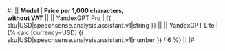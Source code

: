 #|
|| **Model** | **Price per 1,000 characters,<br>without VAT** ||
|| YandexGPT Pro | {{ sku|USD|speechsense.analysis.assistant.v1|string }} ||
|| YandexGPT Lite | {% calc [currency=USD] {{ sku|USD|speechsense.analysis.assistant.v1|number }} / 6 %} ||
|#